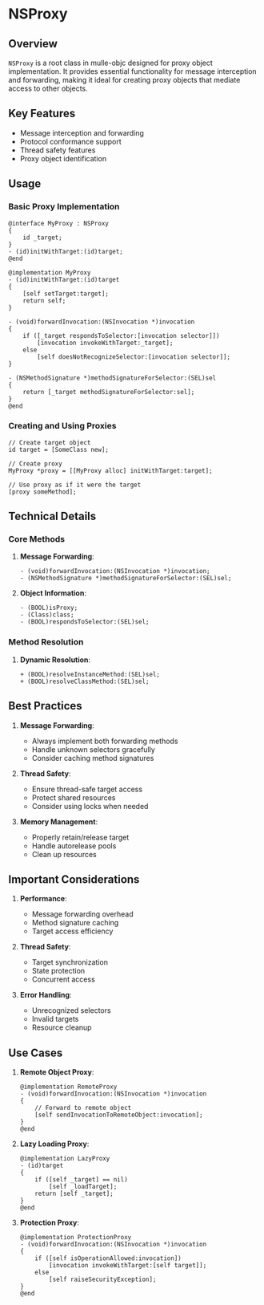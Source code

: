# NSProxy

## Overview

`NSProxy` is a root class in mulle-objc designed for proxy object implementation. It provides essential functionality for message interception and forwarding, making it ideal for creating proxy objects that mediate access to other objects.

## Key Features

- Message interception and forwarding
- Protocol conformance support
- Thread safety features
- Proxy object identification

## Usage

### Basic Proxy Implementation

```objc
@interface MyProxy : NSProxy
{
    id _target;
}
- (id)initWithTarget:(id)target;
@end

@implementation MyProxy
- (id)initWithTarget:(id)target
{
    [self setTarget:target];
    return self;
}

- (void)forwardInvocation:(NSInvocation *)invocation
{
    if ([_target respondsToSelector:[invocation selector]])
        [invocation invokeWithTarget:_target];
    else
        [self doesNotRecognizeSelector:[invocation selector]];
}

- (NSMethodSignature *)methodSignatureForSelector:(SEL)sel
{
    return [_target methodSignatureForSelector:sel];
}
@end
```

### Creating and Using Proxies

```objc
// Create target object
id target = [SomeClass new];

// Create proxy
MyProxy *proxy = [[MyProxy alloc] initWithTarget:target];

// Use proxy as if it were the target
[proxy someMethod];
```

## Technical Details

### Core Methods

1. **Message Forwarding**:
   ```objc
   - (void)forwardInvocation:(NSInvocation *)invocation;
   - (NSMethodSignature *)methodSignatureForSelector:(SEL)sel;
   ```

2. **Object Information**:
   ```objc
   - (BOOL)isProxy;
   - (Class)class;
   - (BOOL)respondsToSelector:(SEL)sel;
   ```

### Method Resolution

1. **Dynamic Resolution**:
   ```objc
   + (BOOL)resolveInstanceMethod:(SEL)sel;
   + (BOOL)resolveClassMethod:(SEL)sel;
   ```

## Best Practices

1. **Message Forwarding**:
   - Always implement both forwarding methods
   - Handle unknown selectors gracefully
   - Consider caching method signatures

2. **Thread Safety**:
   - Ensure thread-safe target access
   - Protect shared resources
   - Consider using locks when needed

3. **Memory Management**:
   - Properly retain/release target
   - Handle autorelease pools
   - Clean up resources

## Important Considerations

1. **Performance**:
   - Message forwarding overhead
   - Method signature caching
   - Target access efficiency

2. **Thread Safety**:
   - Target synchronization
   - State protection
   - Concurrent access

3. **Error Handling**:
   - Unrecognized selectors
   - Invalid targets
   - Resource cleanup

## Use Cases

1. **Remote Object Proxy**:
   ```objc
   @implementation RemoteProxy
   - (void)forwardInvocation:(NSInvocation *)invocation
   {
       // Forward to remote object
       [self sendInvocationToRemoteObject:invocation];
   }
   @end
   ```

2. **Lazy Loading Proxy**:
   ```objc
   @implementation LazyProxy
   - (id)target
   {
       if ([self _target] == nil)
           [self _loadTarget];
       return [self _target];
   }
   @end
   ```

3. **Protection Proxy**:
   ```objc
   @implementation ProtectionProxy
   - (void)forwardInvocation:(NSInvocation *)invocation
   {
       if ([self isOperationAllowed:invocation])
           [invocation invokeWithTarget:[self target]];
       else
           [self raiseSecurityException];
   }
   @end
   ```
